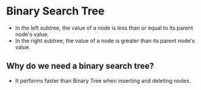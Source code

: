 # Binary Search Tree

- In the left subtree, the value of a node is less than or equal to its parent node's value.
- In the right subtree, the value of a node is greater than its parent node's value.

## Why do we need a binary search tree?

- It performs faster than Binary Tree when inserting and deleting nodes.
